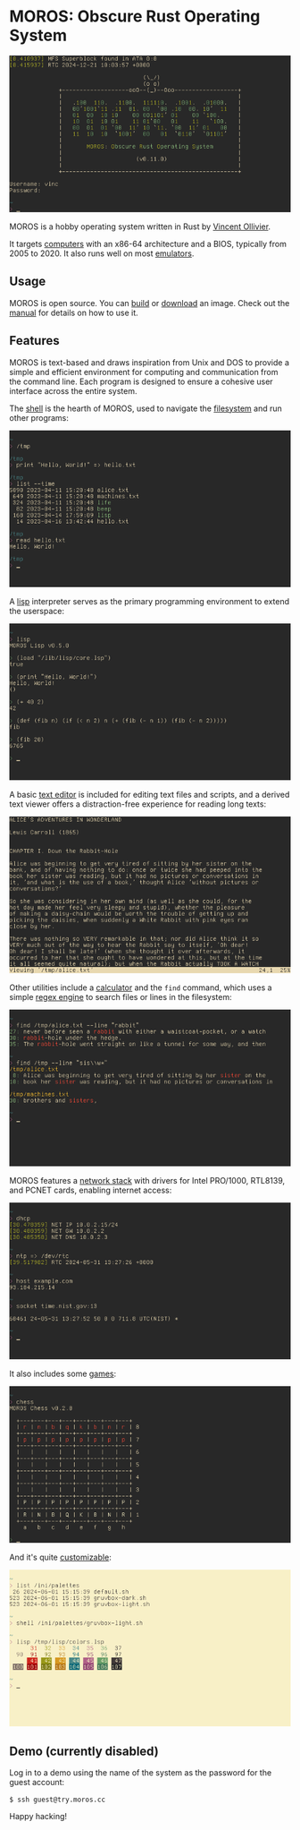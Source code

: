 # MOROS: Obscure Rust Operating System

![moros screenshot](images/moros.png)

MOROS is a hobby operating system written in Rust by
[Vincent Ollivier](https://vinc.cc).

It targets [computers](hardware.md#computers) with an x86-64 architecture and a
BIOS, typically from 2005 to 2020. It also runs well on most
[emulators](hardware.md#emulators).

## Usage

MOROS is open source. You can [build](https://github.com/vinc/moros) or
[download](https://github.com/vinc/moros/releases) an image. Check out
the [manual](manual.md) for details on how to use it.

## Features

MOROS is text-based and draws inspiration from Unix and DOS to provide a simple
and efficient environment for computing and communication from the command
line. Each program is designed to ensure a cohesive user interface across the
entire system.

The [shell](shell.md) is the hearth of MOROS, used to navigate the
[filesystem](filesystem.md) and run other programs:

![shell screenshot](images/shell.png)

A [lisp](lisp.md) interpreter serves as the primary programming environment to
extend the userspace:

![lisp screenshot](images/lisp.png)

A basic [text editor](editor.md) is included for editing text files and
scripts, and a derived text viewer offers a distraction-free experience for
reading long texts:

![viewer screenshot](images/viewer.png)

Other utilities include a [calculator](calculator.md) and the `find` command,
which uses a simple [regex engine](regex.md) to search files or lines in the
filesystem:

![find command screenshot](images/find.png)

MOROS features a [network stack](network.md) with drivers for Intel PRO/1000,
RTL8139, and PCNET cards, enabling internet access:

![screenshot](images/network.png)

It also includes some [games](games.md):

![chess screenshot](images/chess.png)

And it's quite [customizable](colors.md):

![light mode screenshot](images/light.png)

## Demo (currently disabled)

Log in to a demo using the name of the system as the password for the guest
account:

    $ ssh guest@try.moros.cc

Happy hacking!

